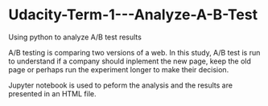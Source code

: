 # Udacity-Term-1---Analyze-A-B-Test

Using python to analyze A/B test results

A/B testing is comparing two versions of a web. In this study, A/B test is run to understand if a company should inplement the new page, keep the old page or perhaps run the experiment longer to make their decision.

Jupyter notebook is used to peform the analysis and the results are presented in an HTML file.
